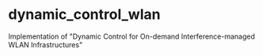 # dynamic_control_wlan
Implementation of "Dynamic Control for On-demand Interference-managed WLAN Infrastructures"
